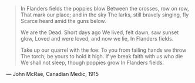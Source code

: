 >  In Flanders fields the poppies blow
>  Between the crosses, row on row,
>  That mark our place; and in the sky
>  The larks, still bravely singing, fly
>  Scarce heard amid the guns below.
> 
>  We are the Dead. Short days ago
>  We lived, felt dawn, saw sunset glow,
>  Loved and were loved, and now we lie,
>  In Flanders fields.
> 
> Take up our quarrel with the foe:
> To you from failing hands we throw
> The torch; be yours to hold it high.
> If ye break faith with us who die
> We shall not sleep, though poppies grow
> In Flanders fields.

— John McRae, Canadian Medic, 1915

